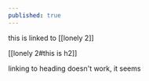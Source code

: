 ```yaml
---
published: true
---
```


this is linked to [[lonely 2]]

[[lonely 2#this is h2]]

linking to heading doesn't work, it seems
